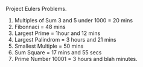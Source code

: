 Project Eulers Problems. 
1. Multiples of Sum 3 and 5 under 1000 = 20 mins
2. Fibonnaci = 48 mins
3. Largest Prime = 1hour and 12 mins
4. Largest Palindrom = 3 hours and 21 mins
5. Smallest Multiple = 50 mins
6. Sum Square = 17 mins and 55 secs
7. Prime Number 10001 = 3 hours and blah minutes. 